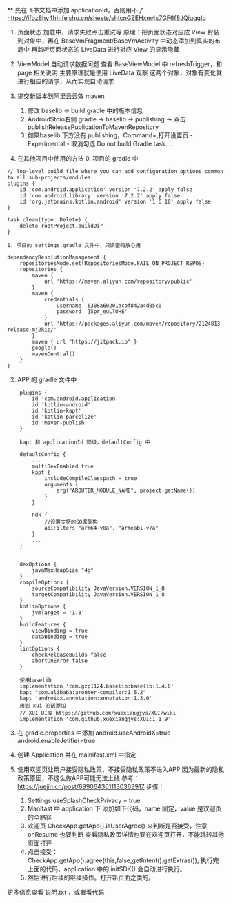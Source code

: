
** 先在飞书文档中添加 applicationId，否则用不了 https://ifbz8hy4hh.feishu.cn/sheets/shtcnGZEHxm4s7GF6f8JQiqqgIb

1. 页面状态 加载中，请求失败点击重试等
    原理：把页面状态对应成 View 封装到对象中，再在 BaseVmFragment/BaseVmActivity 中动态添加到真实的布局中
    再监听页面状态的 LiveData 进行对应 View 的显示隐藏

2. ViewModel 自动请求数据问题
    查看 BaseViewModel 中 refreshTrigger，和 page 相关说明
    主要原理就是使用 LiveData 观察 这两个对象，对象有变化就进行相应的请求，从而实现自动请求


3. 提交新版本到阿里云云效 maven
   1. 修改 baselib -> build.gradle 中的版本信息
   2. AndroidStdio右侧 gradle -> baselib -> publishing -> 双击 publishReleasePublicationToMavenRepository
   3. 如果baselib 下方没有 publishing，Command+,打开设置页 - Experimental - 取消勾选 Do not build Gradle task....

4. 在其他项目中使用的方法
    0. 项目的 gradle 中
```
// Top-level build file where you can add configuration options common to all sub-projects/modules.
plugins {
    id 'com.android.application' version '7.2.2' apply false
    id 'com.android.library' version '7.2.2' apply false
    id 'org.jetbrains.kotlin.android' version '1.6.10' apply false
}

task clean(type: Delete) {
    delete rootProject.buildDir
}
```
    1. 项目的 settings.gradle 文件中，只读密码放心用
```
dependencyResolutionManagement {
    repositoriesMode.set(RepositoriesMode.FAIL_ON_PROJECT_REPOS)
    repositories {
        maven {
            url 'https://maven.aliyun.com/repository/public'
        }
        maven {
            credentials {
                username '6308a60201acbf842a4d05c0'
                password ']5pr_euLTUHE'
            }
            url 'https://packages.aliyun.com/maven/repository/2124813-release-mj2kic/'
        }
        maven { url "https://jitpack.io" }
        google()
        mavenCentral()
    }
}
```
   2. APP 的 gradle 文件中
```
    plugins {
        id 'com.android.application'
        id 'kotlin-android'
        id 'kotlin-kapt'
        id 'kotlin-parcelize'
        id 'maven-publish'
    }

    kapt 和 applicationId 同级，defaultConfig 中

    defaultConfig {
        ...
        multiDexEnabled true
        kapt {
            includeCompileClasspath = true
            arguments {
                arg("AROUTER_MODULE_NAME", project.getName())
            }
        }
    
        ndk {
            //设置支持的SO库架构
            abiFilters "arm64-v8a", "armeabi-v7a"
        }
        ...
    }

    
    dexOptions {
        javaMaxHeapSize "4g"
    }
    compileOptions {
        sourceCompatibility JavaVersion.VERSION_1_8
        targetCompatibility JavaVersion.VERSION_1_8
    }
    kotlinOptions {
        jvmTarget = '1.8'
    }
    buildFeatures {
        viewBinding = true
        dataBinding = true
    }
    lintOptions {
        checkReleaseBuilds false
        abortOnError false
    }
    
    使用baselib
    implementation 'com.gzp1124.baselib:baselib:1.4.0'
    kapt "com.alibaba:arouter-compiler:1.5.2"
    kapt 'androidx.annotation:annotation:1.3.0'
    用到 xui 的话添加
    // XUI UI库 https://github.com/xuexiangjys/XUI/wiki
    implementation 'com.github.xuexiangjys:XUI:1.1.9'
```
3. 在 gradle.properties 中添加
   android.useAndroidX=true
   android.enableJetifier=true

4. 创建 Application 并在 mainifast.xml 中指定

5. 使用欢迎页让用户接受隐私政策，不接受隐私政策不进入APP
   因为最新的隐私政策原因，不这么做APP可能无法上线
   参考：https://juejin.cn/post/6990643611130363917
   步骤：
    1. Settings.useSplashCheckPrivacy = true
    2. Manifast 中 application 下 添加如下代码，name 固定，value 是欢迎页的全路径
       <meta-data
       android:name="com.gzp1124.check.activity"
       android:value="com.thirtydays.kelake.module.splash.view.SplashActivity" />
    3. 欢迎页 CheckApp.getApp().isUserAgree() 来判断是否接受，注意 onResume 也要判断
       查看隐私政策详情也要在欢迎页打开，不能跳转其他页面打开
    4. 点击接受：CheckApp.getApp().agree(this,false,getIntent().getExtras());
       执行完上面的代码，application 中的 initSDK() 会自动进行执行。
    5. 然后进行后续的继续操作。打开新页面之类的。

更多信息查看 说明.txt ，或者看代码


